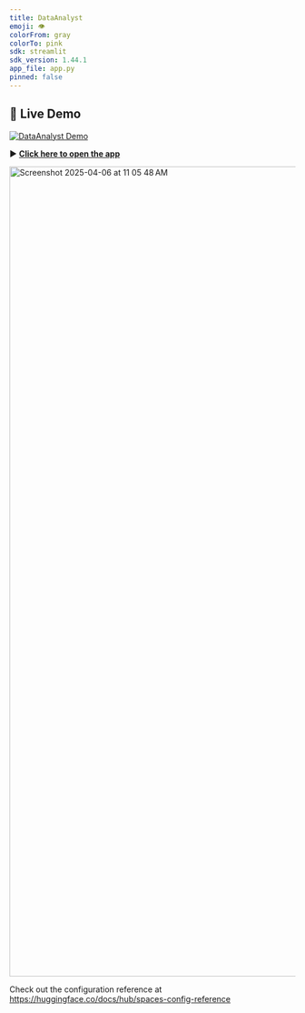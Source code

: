 ```yaml
---
title: DataAnalyst
emoji: 👁
colorFrom: gray
colorTo: pink
sdk: streamlit
sdk_version: 1.44.1
app_file: app.py
pinned: false
---
```

## 🚀 Live Demo
[![DataAnalyst Demo](https://img.shields.io/badge/🔗_Live_Demo-Hugging_Face_Spaces-FF4B4B?style=for-the-badge)](https://huggingface.co/spaces/mkhekare/DataAnalyst)

▶️ **[Click here to open the app](https://huggingface.co/spaces/mkhekare/DataAnalyst)**

<img width="1424" alt="Screenshot 2025-04-06 at 11 05 48 AM" src="https://github.com/user-attachments/assets/d0e8f282-36f4-4143-934e-572bfe1c25d9" />


Check out the configuration reference at https://huggingface.co/docs/hub/spaces-config-reference
